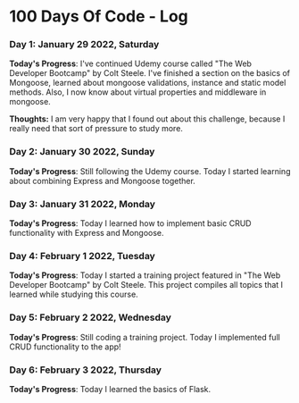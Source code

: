 # 100 Days Of Code - Log

### Day 1: January 29 2022, Saturday

**Today's Progress**: I've continued Udemy course called "The Web Developer Bootcamp" by Colt Steele. I've finished a section on the basics of Mongoose, learned about mongoose validations, instance and static model methods. Also, I now know about virtual properties and middleware in mongoose.

**Thoughts:** I am very happy that I found out about this challenge, because I really need that sort of pressure to study more.


### Day 2: January 30 2022, Sunday

**Today's Progress**: Still following the Udemy course. Today I started learning about combining Express and Mongoose together.


### Day 3: January 31 2022, Monday

**Today's Progress**: Today I learned how to implement basic CRUD functionality with Express and Mongoose.

### Day 4: February 1 2022, Tuesday

**Today's Progress**: Today I started a training project featured in "The Web Developer Bootcamp" by Colt Steele. This project compiles all topics that I learned while studying this course.

### Day 5: February 2 2022, Wednesday

**Today's Progress**: Still coding a training project. Today I implemented full CRUD functionality to the app!

### Day 6: February 3 2022, Thursday

**Today's Progress**: Today I learned the basics of Flask.


